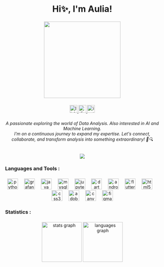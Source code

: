 <h1 align="center">Hi✨, I'm Aulia!</h1>

###

<div align="center">
  <img height="250" src="https://media.giphy.com/media/m5oQabBdoOye4/giphy.gif"  />
</div>

###

<div align="center">
  <a href="https://www.linkedin.com/in/frchaulia/" target="_blank">
    <img src="https://img.shields.io/static/v1?message=LinkedIn&logo=linkedin&label=&color=0077B5&logoColor=white&labelColor=&style=for-the-badge" height="25" alt="linkedin logo"  />
  </a>
  <a href="https://discord.com/channels/@frchaulia" target="_blank">
    <img src="https://img.shields.io/static/v1?message=Discord&logo=discord&label=&color=7289DA&logoColor=white&labelColor=&style=for-the-badge" height="25" alt="discord logo"  />
  </a>
  <a href="https://www.instagram.com/frcleaa_" target="_blank">
    <img src="https://img.shields.io/static/v1?message=Instagram&logo=instagram&label=&color=E4405F&logoColor=white&labelColor=&style=for-the-badge" height="25" alt="instagram logo"  />
  </a>
</div>

###

<h6 align="center">A passionate exploring the world of Data Analysis. Also interested in AI and Machine Learning. <br>I'm on a continuous journey to expand my expertise. Let's connect, collaborate, and transform analysis into something extraordinary! 🚀🔍</h6>

###

<div align="center">
  <img src="https://visitor-badge.laobi.icu/badge?page_id=frchaulia.frchaulia&left_color=slategray&right_color=blue&left_text=Profile%20Views"  />
</div>

###

<h3 align="left"> Languages and Tools :</h3>

###

<div align="center">
  <img src="https://skillicons.dev/icons?i=py" height="35" alt="python logo"  />
  <img width="12" />
  <img src="https://cdn.simpleicons.org/grafana/F46800" height="35" alt="grafana logo"  />
  <img width="12" />
  <img src="https://cdn.jsdelivr.net/gh/devicons/devicon/icons/java/java-original.svg" height="35" alt="java logo"  />
  <img width="12" />
  <img src="https://cdn.simpleicons.org/mysql/4479A1" height="35" alt="mysql logo"  />
  <img width="12" />
  <img src="https://cdn.simpleicons.org/jupyter/F37626" height="35" alt="jupyter logo"  />
  <img width="12" />
  <img src="https://cdn.simpleicons.org/dart/0175C2" height="35" alt="dart logo"  />
  <img width="12" />
  <img src="https://cdn.jsdelivr.net/gh/devicons/devicon/icons/androidstudio/androidstudio-original.svg" height="35" alt="androidstudio logo"  />
  <img width="12" />
  <img src="https://cdn.simpleicons.org/flutter/02569B" height="35" alt="flutter logo"  />
  <img width="12" />
  <img src="https://cdn.simpleicons.org/html5/E34F26" height="35" alt="html5 logo"  />
  <img width="12" />
  <img src="https://cdn.simpleicons.org/css3/1572B6" height="35" alt="css3 logo"  />
  <img width="12" />
  <img src="https://cdn.simpleicons.org/adobeillustrator/FF9A00" height="35" alt="adobeillustrator logo"  />
  <img width="12" />
  <img src="https://cdn.jsdelivr.net/gh/devicons/devicon/icons/canva/canva-original.svg" height="35" alt="canva logo"  />
  <img width="12" />
  <img src="https://cdn.jsdelivr.net/gh/devicons/devicon/icons/figma/figma-original.svg" height="35" alt="figma logo"  />
</div>

###

<h3 align="left"> Statistics :</h3>

###

<div align="center">
  <img src="https://github-readme-stats.vercel.app/api?username=frchaulia&hide_title=false&hide_rank=false&show_icons=true&include_all_commits=true&count_private=true&disable_animations=false&theme=tokyonight&locale=en&hide_border=false&order=1&custom_title=My%20Stats" height="130" alt="stats graph" />
  <img src="https://github-readme-stats.vercel.app/api/top-langs?username=frchaulia&locale=en&hide_title=false&layout=compact&card_width=320&langs_count=3&theme=tokyonight&hide_border=false&order=2" height="130" alt="languages graph"  />
</div>

###
